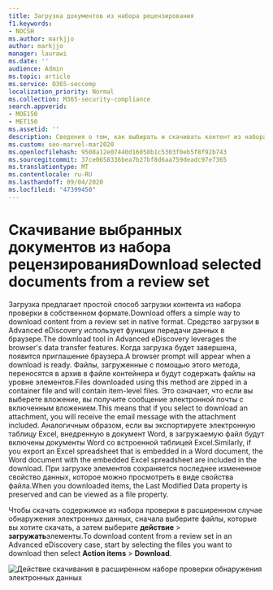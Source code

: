 ```yaml
---
title: Загрузка документов из набора рецензирования
f1.keywords:
- NOCSH
ms.author: markjjo
author: markjjo
manager: laurawi
ms.date: ''
audience: Admin
ms.topic: article
ms.service: O365-seccomp
localization_priority: Normal
ms.collection: M365-security-compliance
search.appverid:
- MOE150
- MET150
ms.assetid: ''
description: Сведения о том, как выбирать и скачивать контент из набора проверки в Advanced eDiscovery для презентаций или внешних рецензирований.
ms.custom: seo-marvel-mar2020
ms.openlocfilehash: 9508a12e07440d16058b1c5303f0eb5f8f92b743
ms.sourcegitcommit: 37ce0658336bea7b27bf8d6aa759deadc97e7365
ms.translationtype: MT
ms.contentlocale: ru-RU
ms.lasthandoff: 09/04/2020
ms.locfileid: "47399450"
---
```

# <a name="download-selected-documents-from-a-review-set"></a><span data-ttu-id="2f505-103">Скачивание выбранных документов из набора рецензирования</span><span class="sxs-lookup"><span data-stu-id="2f505-103">Download selected documents from a review set</span></span>

<span data-ttu-id="2f505-104">Загрузка предлагает простой способ загрузки контента из набора проверки в собственном формате.</span><span class="sxs-lookup"><span data-stu-id="2f505-104">Download offers a simple way to download content from a review set in native format.</span></span> <span data-ttu-id="2f505-105">Средство загрузки в Advanced eDiscovery использует функции передачи данных в браузере.</span><span class="sxs-lookup"><span data-stu-id="2f505-105">The download tool in Advanced eDiscovery leverages the browser's data transfer features.</span></span> <span data-ttu-id="2f505-106">Когда загрузка будет завершена, появится приглашение браузера.</span><span class="sxs-lookup"><span data-stu-id="2f505-106">A browser prompt will appear when a download is ready.</span></span> <span data-ttu-id="2f505-107">Файлы, загруженные с помощью этого метода, переносятся в архив в файле контейнера и будут содержать файлы на уровне элементов.</span><span class="sxs-lookup"><span data-stu-id="2f505-107">Files downloaded using this method are zipped in a container file and will contain item-level files.</span></span> <span data-ttu-id="2f505-108">Это означает, что если вы выберете вложение, вы получите сообщение электронной почты с включенным вложением.</span><span class="sxs-lookup"><span data-stu-id="2f505-108">This means that if you select to download an attachment, you will receive the email message with the attachment included.</span></span> <span data-ttu-id="2f505-109">Аналогичным образом, если вы экспортируете электронную таблицу Excel, внедренную в документ Word, в загружаемую файл будут включены документы Word со встроенной таблицей Excel.</span><span class="sxs-lookup"><span data-stu-id="2f505-109">Similarly, if you export an Excel spreadsheet that is embedded in a Word document, the Word document with the embedded Excel spreadsheet are included in the download.</span></span> <span data-ttu-id="2f505-110">При загрузке элементов сохраняется последнее измененное свойство данных, которое можно просмотреть в виде свойства файла.</span><span class="sxs-lookup"><span data-stu-id="2f505-110">When you downloaded items, the Last Modified Data property is preserved and can be viewed as a file property.</span></span>

<span data-ttu-id="2f505-111">Чтобы скачать содержимое из набора проверки в расширенном случае обнаружения электронных данных, сначала выберите файлы, которые вы хотите скачать, а затем выберите **действие**  >  **загружать**элементы.</span><span class="sxs-lookup"><span data-stu-id="2f505-111">To download content from a review set in an Advanced eDiscovery case, start by selecting the files you want to download then select **Action items** > **Download**.</span></span>

![Действие скачивания в расширенном наборе проверки обнаружения электронных данных](../media/eDiscoDownload.png)
